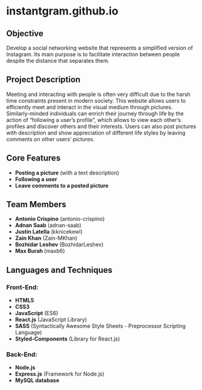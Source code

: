 # **instantgram.github.io**

## Objective
Develop a social networking website that represents a simplified version of Instagram. Its main purpose is to facilitate interaction between people despite the distance that separates them. 

## Project Description
Meeting and interacting with people is often very difficult due to the harsh time constraints present in modern society. This website allows users to efficiently meet and interact in the visual medium through pictures. Similarly-minded individuals can enrich their journey through life by the action of “following a user’s profile”, which allows to view each other’s profiles and discover others and their interests. Users can also post pictures with description and show appreciation of different life styles by leaving comments on other users’ pictures.   

## Core Features
- <b>Posting a picture</b> (with a text description)
- <b>Following a user</b>
- <b>Leave comments to a posted picture</b>

## Team Members
- <b>Antonio Crispino</b> (antonio-crispino)
- <b>Adnan Saab</b> (adnan-saab)
- <b>Justin Latella</b> (kknicekewl)
- <b>Zain Khan</b> (Zain-MKhan)
- <b>Bozhidar Leshev</b> (BozhidarLeshev)
- <b>Max Burah </b> (maxb6)

## Languages and Techniques
### Front-End:
- <b>HTML5</b>
- <b>CSS3</b>
- <b>JavaScript</b> (ES6)
- <b>React.js</b> (JavaScript Library)
- <b>SASS</b> (Syntactically Awesome Style Sheets - Preprocessor Scripting Language)
- <b>Styled-Components</b> (Library for React.js)

### Back-End:
- <b>Node.js</b>
- <b>Express.js</b> (Framework for Node.js)
- <b>MySQL database</b>
